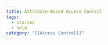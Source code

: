 ```yaml
---
title: Attribute-Based Access Control
tags:
  - stories
  - hold
category: "[[Access Control]]"
---
```

